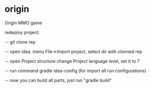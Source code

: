 # origin
Origin MMO game

redeploy project:

-- git clone rep

-- open idea. menu File->Import project, select dir with clonned rep

-- open Project structure change Project language level, set it to 7

-- run command gradle idea-config (for import all run configurations)

-- now you can build all parts, just run "gradle build"
